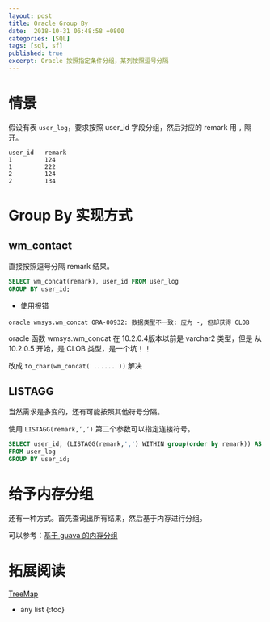 ```yaml
---
layout: post
title: Oracle Group By
date:  2018-10-31 06:48:58 +0800
categories: [SQL]
tags: [sql, sf]
published: true
excerpt: Oracle 按照指定条件分组，某列按照逗号分隔
---
```


# 情景

假设有表 `user_log`，要求按照 user_id 字段分组，然后对应的 remark 用 `,` 隔开。

```
user_id   remark
1         124
1         222 
2         124
2         134
```

# Group By 实现方式

## wm_contact

直接按照逗号分隔 remark 结果。

```sql
SELECT wm_concat(remark), user_id FROM user_log
GROUP BY user_id;
```


- 使用报错

```
oracle wmsys.wm_concat ORA-00932: 数据类型不一致: 应为 -, 但却获得 CLOB
```

oracle 函数 wmsys.wm_concat 在 10.2.0.4版本以前是 varchar2 类型，但是 从 10.2.0.5 开始，是 CLOB 类型，是一个坑！！

改成 `to_char(wm_concat( ...... ))` 解决


## LISTAGG

当然需求是多变的，还有可能按照其他符号分隔。

使用 `LISTAGG(remark,’,’)` 第二个参数可以指定连接符号。

```sql
SELECT user_id, (LISTAGG(remark,',') WITHIN group(order by remark)) AS remark
FROM user_log
GROUP BY user_id;
```

# 给予内存分组

还有一种方式。首先查询出所有结果，然后基于内存进行分组。

可以参考：[基于 guava 的内存分组](https://houbb.github.io/2018/10/25/guava-group-sort)

# 拓展阅读

[TreeMap](https://houbb.github.io/2019/03/28/data-struct-treemap)

* any list
{:toc}